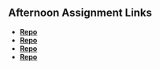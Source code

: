 ## Afternoon Assignment Links

* **[Repo](https://github.com/BlakeLawatch/https://github.com/BlakeLawatch/Burger-shack)**
* **[Repo](https://github.com/BlakeLawatch/https://github.com/BlakeLawatch/gregslist-express-node)**
* **[Repo](https://github.com/BlakeLawatch/<ASSIGNMENT_REPO>)**
* **[Repo](https://github.com/BlakeLawatch/<ASSIGNMENT_REPO>)**
